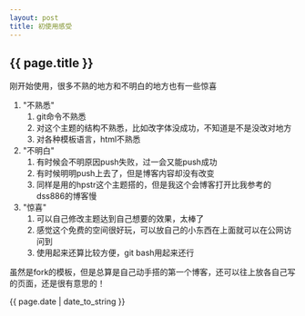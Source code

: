 ```yaml
---
layout: post
title: 初使用感受
---
```

<h2>{{ page.title }}</h2>
<div id="awesome">
    <p>刚开始使用，很多不熟的地方和不明白的地方也有一些惊喜</p>
</div>
<ol>
<li>"不熟悉"
<ol>
<li>git命令不熟悉</li>
<li>对这个主题的结构不熟悉，比如改字体没成功，不知道是不是没改对地方</li>
<li>对各种模板语言，html不熟悉</li>
</ol>
</li>
<li>"不明白"
<ol>
<li>有时候会不明原因push失败，过一会又能push成功</li>
<li>有时候明明push上去了，但是博客内容却没有改变</li>
<li>同样是用的hpstr这个主题搭的，但是我这个会博客打开比我参考的dss886的博客慢</li>
</ol>
</li>
<li>"惊喜"
<ol>
<li>可以自己修改主题达到自己想要的效果，太棒了</li>
<li>感觉这个免费的空间很好玩，可以放自己的小东西在上面就可以在公网访问到</li>
<li>使用起来还算比较方便，git bash用起来还行</li>
</ol>
</li>
</ol>
<p>虽然是fork的模板，但是总算是自己动手搭的第一个博客，还可以往上放各自己写的页面，还是很有意思的！</p>
<p>{{ page.date | date_to_string }}</p>